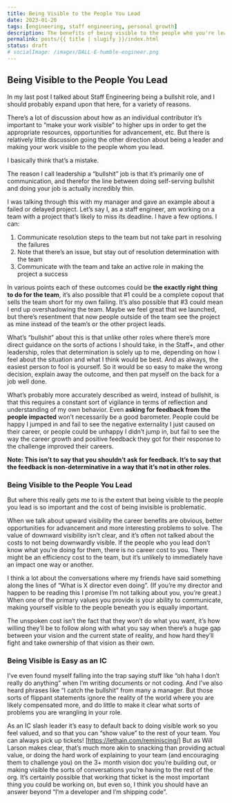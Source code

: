 ```yaml
---
title: Being Visible to the People You Lead
date: 2023-01-20
tags: [engineering, staff engineering, personal growth]
description: The benefits of being visible to the people who you're leading
permalink: posts/{{ title | slugify }}/index.html
status: draft
# socialImage: /images/DALL·E-humble-engineer.png
---
```


## Being Visible to the People You Lead

In my last post I talked about Staff Engineering being a bullshit role, and I should probably expand upon that here, for a variety of reasons.

There’s a lot of discussion about how as an individual contributor it’s important to “make your work visible” to higher ups in order to get the appropriate resources, opportunities for advancement, etc. But there is relatively little discussion going the other direction about being a leader and making your work visible to the people whom you lead.

I basically think that’s a mistake.

The reason I call leadership a “bullshit” job is that it’s primarily one of communication, and therefor the line between doing self-serving bullshit and doing your job is actually incredibly thin.

I was talking through this with my manager and gave an example about a failed or delayed project. Let’s say I, as a staff engineer, am working on a team with a project that’s likely to miss its deadline. I have a few options. I can:

1. Communicate resolution steps to the team but not take part in resolving the failures
2. Note that there’s an issue, but stay out of resolution determination with the team
3. Communicate with the team and take an active role in making the project a success

In various points each of these outcomes could be **the exactly right thing to do for the team**, it’s also possible that #1 could be a complete copout that sells the team short for my own failing. It’s also possible that #3 could mean I end up overshadowing the team. Maybe we feel great that we launched, but there’s resentment that now people outside of the team see the project as mine instead of the team’s or the other project leads.

What’s “bullshit” about this is that unlike other roles where there’s more direct guidance on the sorts of actions I should take, in the Staff+, and other leadership, roles that determination is solely up to me, depending on how I feel about the situation and what I think would be best. And as always, the easiest person to fool is yourself. So it would be so easy to make the wrong decision, explain away the outcome, and then pat myself on the back for a job well done.

What’s probably more accurately described as weird, instead of bullshit, is that this requires a constant sort of vigilance in terms of reflection and understanding of my own behavior. Even **asking for feedback from the people impacted** won’t necessarily be a good barometer. People could be happy I jumped in and fail to see the negative externality I just caused on their career, or people could be unhappy I didn’t jump in, but fail to see the way the career growth and positive feedback they got for their response to the challenge improved their careers.

**Note: This isn’t to say that you shouldn’t ask for feedback. It’s to say that the feedback is non-determinative in a way that it’s not in other roles.**

### Being Visible to the People You Lead

But where this really gets me to is the extent that being visible to the people you lead is so important and the cost of being invisible is problematic.

When we talk about upward visibility the career benefits are obvious, better opportunities for advancement and more interesting problems to solve. The value of downward visibility isn’t clear, and it’s often not talked about the costs to not being downwardly visible. If the people who you lead don’t know what you’re doing for them, there is no career cost to you. There might be an efficiency cost to the team, but it’s unlikely to immediately have an impact one way or another.

I think a lot about the conversations where my friends have said something along the lines of “What is X director even doing”. (If you’re my director and happen to be reading this I promise I’m not talking about you, you’re great.) When one of the primary values you provide is your ability to communicate, making yourself visible to the people beneath you is equally important.

The unspoken cost isn’t the fact that they won’t do what you want, it’s how willing they’ll be to follow along with what you say when there’s a huge gap between your vision and the current state of reality, and how hard they’ll fight and take ownership of that vision as their own.

### Being Visible is Easy as an IC

I’ve even found myself falling into the trap saying stuff like “oh haha I don’t really do anything” when I’m writing documents or not coding. And I’ve also heard phrases like “I catch the bullshit” from many a manager. But those sorts of flippant statements ignore the reality of the world where you are likely compensated more, and do little to make it clear what sorts of problems you are wrangling in your role.

As an IC slash leader it’s easy to default back to doing visible work so you feel valued, and so that you can “show value” to the rest of your team. You can always pick up tickets! [https://lethain.com/reminiscing/] But as Will Larson makes clear, that’s much more akin to snacking than providing actual value, or doing the hard work of explaining to your team (and encouraging them to challenge you) on the 3+ month vision doc you’re building out, or making visible the sorts of conversations you’re having to the rest of the org. It’s certainly possible that working that ticket is the most important thing you could be working on, but even so, I think you should have an answer beyond “I’m a developer and I’m shipping code”.
